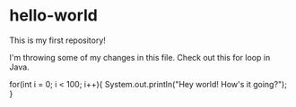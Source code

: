# hello-world
This is my first repository!

I'm throwing some of my changes in this file. Check out this for loop in Java.

for(int i = 0; i < 100; i++){
  System.out.println("Hey world! How's it going?");
}
